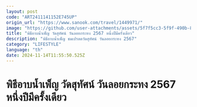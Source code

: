 ```yaml
---
layout: post
code: "ART2411141152E745UP"
origin_url: "https://www.sanook.com/travel/1449971/"
image: "https://github.com/user-attachments/assets/5f7f5cc3-5f9f-490b-8fac-7bb03830a2a7"
title: "พิธีอาบน้ำเพ็ญ วัดสุทัศน์ วันลอยกระทง 2567 หนึ่งปีมีครั้งเดียว"
description: "พิธีอาบน้ำเพ็ญ ชมเปรตตวัดสุทัศน์ วันลอยกระทง 2567"
category: "LIFESTYLE"
language: "th"
date: 2024-11-14T11:55:50.525Z
---
```


# พิธีอาบน้ำเพ็ญ วัดสุทัศน์ วันลอยกระทง 2567 หนึ่งปีมีครั้งเดียว